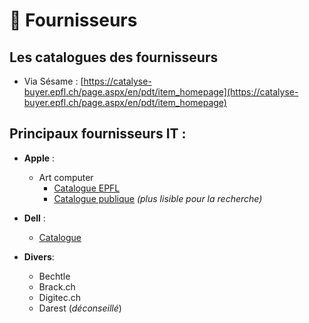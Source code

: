 # :department_store: Fournisseurs 

## Les catalogues des fournisseurs 
- Via Sésame : [https://catalyse-buyer.epfl.ch/page.aspx/en/pdt/item_homepage](https://catalyse-buyer.epfl.ch/page.aspx/en/pdt/item_homepage)  
  

## Principaux fournisseurs IT :  
- __Apple__ :
    - Art computer
        * [Catalogue EPFL](https://epfl.artcomputer.ch/)  
        * [Catalogue publique](https://www.artcomputer.ch/) *(plus lisible pour la recherche)*    
          
- __Dell__ :  
    - [Catalogue](https://www.dell.com/premier/std-configs/ch/fr/rc1262995)    
      
- __Divers__:  
    - Bechtle
    - Brack.ch
    - Digitec.ch
    - Darest (*déconseillé*)



